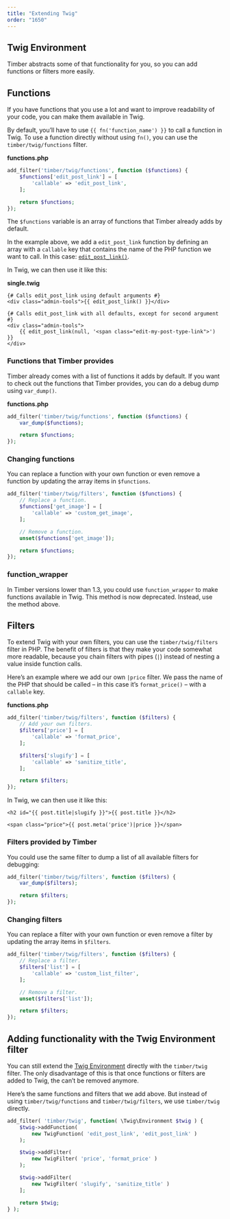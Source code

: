 ```yaml
---
title: "Extending Twig"
order: "1650"
---
```


## Twig Environment

Timber abstracts some of that functionality for you, so you can add functions or filters more easily.

## Functions

If you have functions that you use a lot and want to improve readability of your code, you can make them available in Twig.

By default, you’ll have to use `{{ fn('function_name') }}` to call a function in Twig. To use a function directly without using `fn()`, you can use the `timber/twig/functions` filter.

**functions.php**

```php
add_filter('timber/twig/functions', function ($functions) {
    $functions['edit_post_link'] = [
        'callable' => 'edit_post_link',
    ];

    return $functions;
});
```

The `$functions` variable is an array of functions that Timber already adds by default.

In the example above, we add a `edit_post_link` function by defining  an array with a `callable` key that contains the name of the PHP function we want to call. In this case: [`edit_post_link()`](https://developer.wordpress.org/reference/functions/edit_post_link/).

In Twig, we can then use it like this:

**single.twig**

```twig
{# Calls edit_post_link using default arguments #}
<div class="admin-tools">{{ edit_post_link() }}</div>

{# Calls edit_post_link with all defaults, except for second argument #}
<div class="admin-tools">
    {{ edit_post_link(null, '<span class="edit-my-post-type-link">') }}
</div>
```

### Functions that Timber provides

Timber already comes with a list of functions it adds by default. If you want to check out the functions that Timber provides, you can do a debug dump using `var_dump()`.

**functions.php**

```php
add_filter('timber/twig/functions', function ($functions) {
    var_dump($functions);

    return $functions;
});
```

### Changing functions

You can replace a function with your own function or even remove a function by updating the array items in `$functions`.

```php
add_filter('timber/twig/filters', function ($functions) {
    // Replace a function.
    $functions['get_image'] = [
        'callable' => 'custom_get_image',
    ];

    // Remove a function.
    unset($functions['get_image']);

    return $functions;
});
```

### function_wrapper

In Timber versions lower than 1.3, you could use `function_wrapper` to make functions available in Twig. This method is now deprecated. Instead, use the method above.

## Filters

To extend Twig with your own filters, you can use the `timber/twig/filters` filter in PHP. The benefit of filters is that they make your code somewhat more readable, because you chain filters with pipes (`|`) instead of nesting a value inside function calls.

Here’s an example where we add our own `|price` filter. We pass the name of the PHP that should be called – in this case it’s `format_price()` – with a `callable` key.

**functions.php**

```php
add_filter('timber/twig/filters', function ($filters) {
    // Add your own filters.
    $filters['price'] = [
        'callable' => 'format_price',
    ];

    $filters['slugify'] = [
        'callable' => 'sanitize_title',
    ];

    return $filters;
});
```

In Twig, we can then use it like this:

```twig
<h2 id="{{ post.title|slugify }}">{{ post.title }}</h2>

<span class="price">{{ post.meta('price')|price }}</span>
```

### Filters provided by Timber

You could use the same filter to dump a list of all available filters for debugging:

```php
add_filter('timber/twig/filters', function ($filters) {
    var_dump($filters);

    return $filters;
});
```

### Changing filters

You can replace a filter with your own function or even remove a filter by updating the array items in `$filters`.

```php
add_filter('timber/twig/filters', function ($filters) {
    // Replace a filter.
    $filters['list'] = [
        'callable' => 'custom_list_filter',
    ];

    // Remove a filter.
    unset($filters['list']);

    return $filters;
});
```

## Adding functionality with the Twig Environment filter

You can still extend the [Twig Environment](https://twig.symfony.com/doc/3.x/advanced.html) directly with the `timber/twig` filter. The only disadvantage of this is that once functions or filters are added to Twig, the can’t be removed anymore.

Here’s the same functions and filters that we add above. But instead of using `timber/twig/functions` and `timber/twig/filters`, we use `timber/twig` directly.

```php
add_filter( 'timber/twig', function( \Twig\Environment $twig ) {
    $twig->addFunction(
        new TwigFunction( 'edit_post_link', 'edit_post_link' )
    );

    $twig->addFilter(
        new TwigFilter( 'price', 'format_price' )
    );

    $twig->addFilter(
        new TwigFilter( 'slugify', 'sanitize_title' )
    ];

    return $twig;
} );
```
